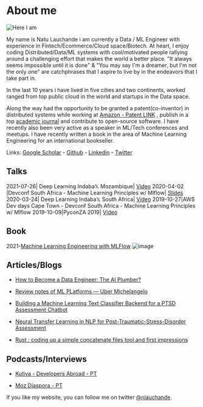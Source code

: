 # About me


![Here I am](https://pbs.twimg.com/profile_images/1138050464573022208/llhmkn26_400x400.png)

My name is Natu Lauchande i am currently a Data / ML Engineer with experience in Fintech/Ecommerce/Cloud space/Biotech. At heart, I enjoy coding Distributed/Data/ML systems with cool/motivated people rallying around a challenging effort that makes the world a better place.  "It always seems impossible until it is done" & "You may say I'm a dreamer, but I'm not the only one" are catchphrases that I aspire to live by in the endeavors that I take part in.

In the last 10 years i have lived in five cities and two continents, worked ranged from top public cloud in the world and startups in the Data space.

Along the way had the opportunity to be granted a patent(co-inventor) in distributed systems while working at [Amazon - Patent LINK](https://patents.google.com/patent/US9674275B1/en) , publish in a top [academic journal](https://academic.oup.com/ije/article/42/5/1309/621438) and contribute to open-source software. I have recently also been very active as a speaker in ML/Tech conferences and meetups. I have recently written a book in the area of Machine Learning Engineering for an international bookseller.

Links: [Google Scholar](https://scholar.google.co.za/citations?user=VfFNjzkAAAAJ&hl=en) -  [Github](https://github.com/nlauchande/) -  [Linkedin](https://www.linkedin.com/in/natu-lauchande-0955714/) -  [Twitter](https://twitter.com/nlauchande) 


## Talks

2021-07-26| Deep Learning Indaba𝕏 Mozambique|  [Video](https://www.youtube.com/watch?v=3Acc6ASunn8&t=0s) 
2020-04-02 |Devconf South Africa - Machine Learning Principles w/ Mlflow| [Slides](https://docs.google.com/presentation/d/14wrVFCI872GTtr3W_GK-0qrwn0WHitObngIQ_lnhSj0/edit?usp=sharing) 
2020-03-24| Deep Learning Indaba𝕏 South Africa| [Video](https://www.youtube.com/watch?v=lc4bVb2g3pA) 
2019-10-27|AWS Dev days Cape Town - Devconf South Africa - Machine Learning Principles w/ Mlflow
2019-10-09|PyconZA 2019| [Video](https://www.youtube.com/watch?v=oIrnMdG4L0I&t)


## Book

2021-[Machine Learning Engineering with MLFlow](https://www.amazon.com/gp/product/B096N14KXW/ref=dbs_a_def_rwt_hsch_vapi_taft_p1_i0)
![image](https://user-images.githubusercontent.com/646979/128640381-7d762427-abaa-49c7-be6f-864cfc89e74e.png)



## Articles/Blogs
* [How to Become a Data Engineer: The AI Plumber?](https://medium.com/omdena/how-to-become-a-data-engineer-the-plumber-of-the-ai-world-dc23e5486220)

* [Review notes of ML PLatforms — Uber Michelangelo](https://medium.com/@nlauchande/review-notes-of-ml-platforms-uber-michelangelo-e133eb6031da)

* [Building a Machine Learning Text Classifier Backend for a PTSD Assessment Chatbot](https://medium.com/omdena/building-a-machine-learning-text-classifier-backend-for-a-ptsd-assessment-chatbot-b7ba0a3da1cf)

* [Neural Transfer Learning in NLP for Post-Traumatic-Stress-Disorder Assessment](https://medium.com/omdena/neural-transfer-learning-in-nlp-for-post-traumatic-stress-disorder-assessment-c173412a2394)

* [Rust : coding up a simple concatenate files tool and first impressions](https://medium.com/@nlauchande/rust-coding-up-a-simple-concatenate-files-tool-and-first-impressions-a8cbe680e887)


## Podcasts/Interviews

* [Kutiva - Developers Abroad - PT](https://www.youtube.com/watch?v=1LJq7zCnmdI&t=0s)

* [Moz Diaspora - PT ](https://anchor.fm/gerusio/episodes/Natu-Lauchande---Do-Centro-de-Investigacao-em-Saude-da-Manhica-para-a-Amazon-em-Cape-Town-eo9mdm)


If you like my website, you can follow me on twitter [@nlauchande](https://twitter.com/nlauchande).
